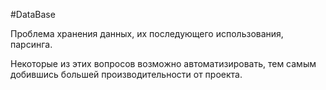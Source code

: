 #DataBase

Проблема хранения данных, их последующего использования, парсинга.

Некоторые из этих вопросов возможно автоматизировать, тем самым добившись большей производительности от проекта.
